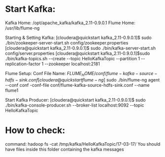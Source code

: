 Start Kafka:
==============
Kafka Home: /opt/apache_kafka/kafka_2.11-0.9.0.1
Flume Home: /usr/lib/flume-ng


Starting & Setting Kafka:
[cloudera@quickstart kafka_2.11-0.9.0.1]$ sudo ./bin/zookeeper-server-start.sh config/zookeeper.properties 
[cloudera@quickstart kafka_2.11-0.9.0.1]$ sudo ./bin/kafka-server-start.sh config/server.properties 
[cloudera@quickstart kafka_2.11-0.9.0.1]$sudo ./bin/kafka-topics.sh --create --topic HelloKafkaTopic --partition 1 --replication-factor 1 --zookeeper localhost:2181 		

Flume Setup:
Conf File Name: $FLUME_HOME/conf/flume-kafka-source-hdfs-sink.conf
[cloudera@quickstart flume-ng]$ sudo ./bin/flume-ng agent --conf conf -conf-file conf/flume-kafka-source-hdfs-sink.conf --name flume1

Start Kafka Producer: 
[cloudera@quickstart kafka_2.11-0.9.0.1]$ sudo ./bin/kafka-console-producer.sh --broker-list localhost:9092 --topic HelloKafkaTopic

How to check: 
=============
command: hadoop fs -cat /tmp/kafka/HelloKafkaTopic/17-03-17/
You should have files inside this folder containing the kafka messages


